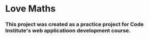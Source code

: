 # Love Maths
### This project was created as a practice project for Code Institute's web applicatioon development course.
